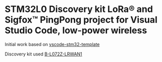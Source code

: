 # STM32L0 Discovery kit LoRa® and Sigfox™ PingPong project for Visual Studio Code, low-power wireless
Initial work based on [vscode-stm32-template](https://github.com/XVincentX/vscode-stm32-template)

Discovery kit used
[B-L072Z-LRWAN1](http://www.st.com/en/evaluation-tools/b-l072z-lrwan1.html#sw-tools-scroll)